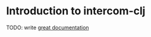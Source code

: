 # Introduction to intercom-clj

TODO: write [great documentation](http://jacobian.org/writing/what-to-write/)

